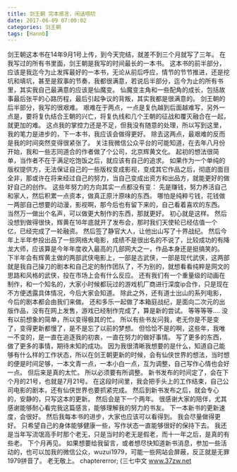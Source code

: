 ```yaml
---
title: 剑王朝 完本感言，闲话唠叨
date: 2017-06-09 07:00:02
categories: 剑王朝
tags: [Hannb]
---
```


剑王朝这本书在14年9月1号上传，到今天完结，就差不到三个月就写了三年。
在我写过的所有书里面，剑王朝是我写的时间最长的一本书。
这本书的前半部分，应该是我迄今为止发挥最好的一本书，无论从前后呼应，情节的节节推进，还是挖坑和填坑，甚至是叙事的节奏，我都很满意，若说后半部分，迄今为止的所有书里，其实我自己最满意的应该是仙魔变。
仙魔变主角和一些配角的成长，包括故事最后张平的心路历程，最后引起争议的背叛，其实我都是很满意的。
剑王朝的后半部分，我写的很艰难。
艰难在于两点，一点是复仇越到后面越难写，另外一点是，要将复仇结合王朝的兴亡，将复仇线和几个王朝的征战和覆灭融合在一起，就更加的难。
这点我的掌控力还是不足，但我没有随意的处理，所以写到这里，我的笔力是进步的，下一本书，我应该会做得更好。
除去这两点，最艰难的反而是我的时间突然变得很紧张了。
关注我微信公众平台的可能知道，在去年八月份开始，我和一些志同道合的作者做了个公司，北京辉黄文化。
起初的想法很简单，当作者不在于满足吃饱饭之后，就应该有自己的追求。
如果作为一个单纯的版权提供方，无法保证自己的一些版权变成影视，变成其它作品之后，彻底的面目全非，那或许在将来经过自己的努力，当自己变成出资方和出品方，就能更好的做好自己的创作。
这些年努力的方向其实一点都没有变：
先是赚钱，努力养活自己和家人，然后积累一点资本，做真正原汁原味的东西。
哪怕是纯粹亏钱，花钱做一两部自己想要的动漫，影视啊，那今后也有留下来的，自己看着喜欢的东西。
当然万一做出个名声，可以做更大制作的东西，那就更好。
初心就是这样。
然后没想到做得很快，辉黄在16年底就开了发布会，那时我们天使轮已经估值一个亿，已经完成了一轮融资。
然后签了静官大人，让他出山写了十界战纪。
然后今年上半年参投出品了一些网络大电影，成绩不是很出名的不说了，比较成功的有降龙大师，应该算是今年年度收入最高的几部网大之一，作品本身还是挺搞笑的。
下半年会有辉黄主做的两部武侠电影上，一部是古武侠，一部是现代武侠，这两部就是我自己操刀的剧本和自己定的制作团队了，不为别的，就想看看纯粹是网文的思路和风格的武侠，投在市场上会有什么反应。
还有我们有一个重量级的动画在制作，和一个知名的，大家小时候都玩过的游戏机厂商进行深度ip合作，只是现在不方便透露具体情况，今后大家会知道。
除此之外，还有道士出山的系列电影，今后的剧本都会由我们来做。
还和多乐一起做了本箱庭战纪，是面向二次元的出版作品，没有在网上发售，游戏已经制作完成了，算是新的尝试。
等等等等....
没有以前想象的简单，所以变得极其的忙。
所以有些书友问我，老无你是不是变了，变得更新都慢了，是不是忘了以前的梦想。
但恰恰不是的啊，这些年，我唯一不变的，是一直在追逐我的初衷，一直在努力的做好事情。
写了更多的东西，做了更多的事情，期待未知的成功。
因为我很清晰我想要的是什么，知道自己能够有什么样的工作状态，所以在剑王朝更新的时候，会有仙侠世界的想法，当时想的便是时间足够，一本文青一点，一本小白一点，互为调整，自己写作心情也会好一点。
但后来是真的太忙。
所以必须要有所调整。
新书发布的时间定了，会在下个月的21号，也就是7月21号。
在这段时间里，我会把手头上的工作结束，自己公司电影的剧本，还有仙侠世界也要抓紧完成。
然后到新书发布之后，就会专心的，安静的，只写这本的更新。
然后会是下一个两年。
很感谢大家的陪伴，尤其感谢能够耐心看完我这篇感言，能够理解我的努力的书友。
下一本新书的更新速度，会很好。
然后我每本书的进步，大家也应该可以看得到。
我会尽量做得更好。
只希望自己的身体能够健康一些，写作状态一直能够很好的保持下去。
我还是当年写流氓高手时那个老无，只是当时的老无是假老，而十一年之后，是真的有些老。
下个月再见。
如果想要给我留言，或者想尽快知道新书消息，参加一些活动的，也可以加我的微信公众，wuzui1979，可能一些网站会屏蔽，反正就是无罪1979拼音了。
老无敬上。
chaptererror;
(三七中文 www.37zw.net